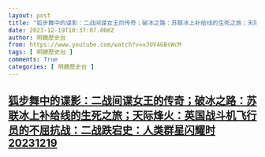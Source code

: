 ```yaml
---
layout: post
title: "狐步舞中的谍影：二战间谍女王的传奇；破冰之路：苏联冰上补给线的生死之旅；天际烽火：英国战斗机飞行员的不屈抗战：二战跌宕史：人类群星闪耀时20231219"
date: 2023-12-19T10:37:07.000Z
author: 明鏡歷史台
from: https://www.youtube.com/watch?v=xJUV4GBsWcM
tags: [ 明鏡歷史台 ]
comments: True
categories: [ 明鏡歷史台 ]
---
```

<!--1702982227000-->
[狐步舞中的谍影：二战间谍女王的传奇；破冰之路：苏联冰上补给线的生死之旅；天际烽火：英国战斗机飞行员的不屈抗战：二战跌宕史：人类群星闪耀时20231219](https://www.youtube.com/watch?v=xJUV4GBsWcM)
------

<div>

</div>
